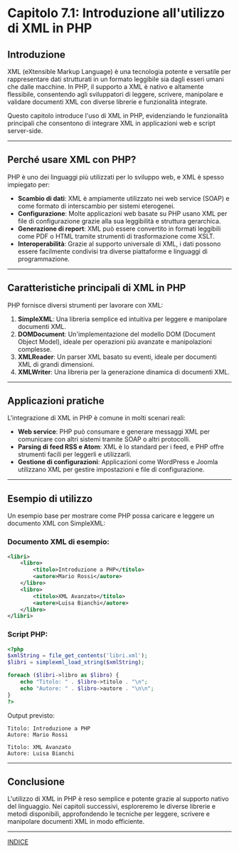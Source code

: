 # Capitolo 7.1: Introduzione all'utilizzo di XML in PHP

## Introduzione
XML (eXtensible Markup Language) è una tecnologia potente e versatile per rappresentare dati strutturati in un formato leggibile sia dagli esseri umani che dalle macchine. In PHP, il supporto a XML è nativo e altamente flessibile, consentendo agli sviluppatori di leggere, scrivere, manipolare e validare documenti XML con diverse librerie e funzionalità integrate.

Questo capitolo introduce l'uso di XML in PHP, evidenziando le funzionalità principali che consentono di integrare XML in applicazioni web e script server-side.

---

## Perché usare XML con PHP?
PHP è uno dei linguaggi più utilizzati per lo sviluppo web, e XML è spesso impiegato per:

- **Scambio di dati**: XML è ampiamente utilizzato nei web service (SOAP) e come formato di interscambio per sistemi eterogenei.
- **Configurazione**: Molte applicazioni web basate su PHP usano XML per file di configurazione grazie alla sua leggibilità e struttura gerarchica.
- **Generazione di report**: XML può essere convertito in formati leggibili come PDF o HTML tramite strumenti di trasformazione come XSLT.
- **Interoperabilità**: Grazie al supporto universale di XML, i dati possono essere facilmente condivisi tra diverse piattaforme e linguaggi di programmazione.

---

## Caratteristiche principali di XML in PHP
PHP fornisce diversi strumenti per lavorare con XML:

1. **SimpleXML**: Una libreria semplice ed intuitiva per leggere e manipolare documenti XML.
2. **DOMDocument**: Un'implementazione del modello DOM (Document Object Model), ideale per operazioni più avanzate e manipolazioni complesse.
3. **XMLReader**: Un parser XML basato su eventi, ideale per documenti XML di grandi dimensioni.
4. **XMLWriter**: Una libreria per la generazione dinamica di documenti XML.

---

## Applicazioni pratiche
L'integrazione di XML in PHP è comune in molti scenari reali:

- **Web service**: PHP può consumare e generare messaggi XML per comunicare con altri sistemi tramite SOAP o altri protocolli.
- **Parsing di feed RSS e Atom**: XML è lo standard per i feed, e PHP offre strumenti facili per leggerli e utilizzarli.
- **Gestione di configurazioni**: Applicazioni come WordPress e Joomla utilizzano XML per gestire impostazioni e file di configurazione.

---

## Esempio di utilizzo
Un esempio base per mostrare come PHP possa caricare e leggere un documento XML con SimpleXML:

### Documento XML di esempio:
```xml
<libri>
    <libro>
        <titolo>Introduzione a PHP</titolo>
        <autore>Mario Rossi</autore>
    </libro>
    <libro>
        <titolo>XML Avanzato</titolo>
        <autore>Luisa Bianchi</autore>
    </libro>
</libri>
```

### Script PHP:
```php
<?php
$xmlString = file_get_contents('libri.xml');
$libri = simplexml_load_string($xmlString);

foreach ($libri->libro as $libro) {
    echo "Titolo: " . $libro->titolo . "\n";
    echo "Autore: " . $libro->autore . "\n\n";
}
?>
```

Output previsto:
```
Titolo: Introduzione a PHP
Autore: Mario Rossi

Titolo: XML Avanzato
Autore: Luisa Bianchi
```

---

## Conclusione
L'utilizzo di XML in PHP è reso semplice e potente grazie al supporto nativo del linguaggio. Nei capitoli successivi, esploreremo le diverse librerie e metodi disponibili, approfondendo le tecniche per leggere, scrivere e manipolare documenti XML in modo efficiente.

---
[INDICE](README.md)